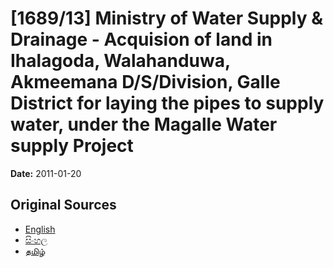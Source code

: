 # [1689/13] Ministry of Water Supply & Drainage - Acquision of land in Ihalagoda, Walahanduwa, Akmeemana D/S/Division, Galle District for laying the pipes to supply water, under the Magalle Water supply Project

**Date:** 2011-01-20

## Original Sources

- [English](https://documents.gov.lk/view/extra-gazettes/2011/1/1689-13_E.pdf)
- [සිංහල](https://documents.gov.lk/view/extra-gazettes/2011/1/1689-13_S.pdf)
- [தமிழ்](https://documents.gov.lk/view/extra-gazettes/2011/1/1689-13_T.pdf)
